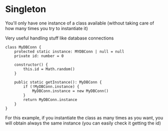 # Singleton

You'll only have one instance of a class available (without taking care of how many times you try to instantiate it)

Very useful handling stuff like database connections

```tsx
class MyDBConn {
	protected static instance: MYDBConn | null = null
	private id: number = 0
	
	constructor() {
		this.id = Math.random()
	}
	
	public static getInstance(): MyDBConn {
		if (!MyDBConn.instance) {
			MyDBConn.instance = new MyDBConn()
		}
		return MyDBConn.instance
	} 
}
```

For this example, if you instantiate the class as many times as you want, you will obtain always the same instance (you can easily check it getting the id)